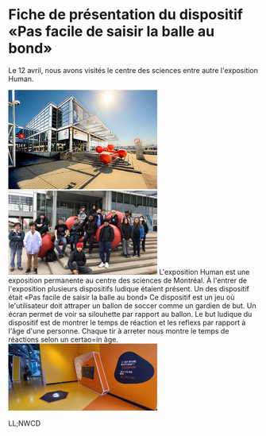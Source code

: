 # Fiche de présentation du dispositif «Pas facile de saisir la balle au bond»

Le 12 avril, nous avons visités le centre des sciences entre autre l'exposition Human.

<img src="medias/centre_sciences.jpg" width="300">
<img src="medias/groupe_centre_sciences.png" width="300">
L'exposition Human est une exposition permanente au centre des sciences de Montréal. À l'entrer de l'exposition plusieurs dispositifs ludique étaient présent. Un des dispositif était «Pas facile de saisir la balle au bond» Ce dispositif est un jeu où le'utilisateur doit attraper un ballon de soccer comme un gardien de but. Un écran permet de voir sa silouhette par rapport au ballon. Le but ludique du dispositif est de montrer le temps de réaction et les reflexs par rapport à l'âge d'une personne. Chaque tir à arreter nous montre le temps de réactions selon un certao=in âge.
<img src="medias/soccer_ensemble.jpg" width="300">

LL;NWCD
